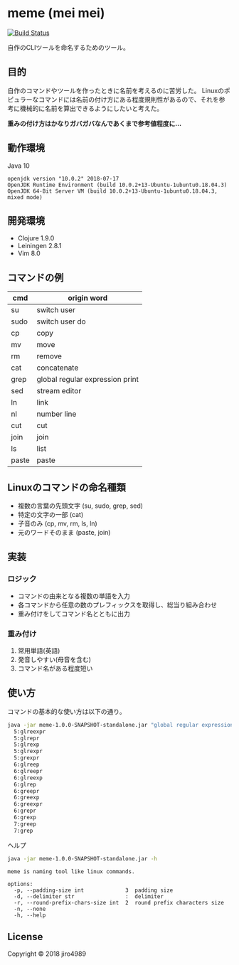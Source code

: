 # meme (mei mei)

[![Build Status](https://travis-ci.org/jiro4989/meme.svg?branch=master)](https://travis-ci.org/jiro4989/meme)

自作のCLIツールを命名するためのツール。

## 目的

自作のコマンドやツールを作ったときに名前を考えるのに苦労した。
Linuxのポピュラーなコマンドには名前の付け方にある程度規則性があるので、それを参
考に機械的に名前を算出できるようにしたいと考えた。

**重みの付け方はかなりガバガバなんであくまで参考値程度に...**

## 動作環境

Java 10

    openjdk version "10.0.2" 2018-07-17
    OpenJDK Runtime Environment (build 10.0.2+13-Ubuntu-1ubuntu0.18.04.3)
    OpenJDK 64-Bit Server VM (build 10.0.2+13-Ubuntu-1ubuntu0.18.04.3, mixed mode)

## 開発環境

- Clojure 1.9.0
- Leiningen 2.8.1
- Vim 8.0

## コマンドの例

| cmd   | origin word                      |
|-------|----------------------------------|
| su    | switch user                      |
| sudo  | switch user do                   |
| cp    | copy                             |
| mv    | move                             |
| rm    | remove                           |
| cat   | concatenate                      |
| grep  | global regular expression print  |
| sed   | stream editor                    |
| ln    | link                             |
| nl    | number line                      |
| cut   | cut                              |
| join  | join                             |
| ls    | list                             |
| paste | paste                            |

## Linuxのコマンドの命名種類

- 複数の言葉の先頭文字 (su, sudo, grep, sed)
- 特定の文字の一部 (cat)
- 子音のみ (cp, mv, rm, ls, ln)
- 元のワードそのまま (paste, join)

## 実装

### ロジック

- コマンドの由来となる複数の単語を入力
- 各コマンドから任意の数のプレフィックスを取得し、総当り組み合わせ
- 重み付けをしてコマンド名とともに出力

### 重み付け

1. 常用単語(英語)
1. 発音しやすい(母音を含む)
1. コマンド名がある程度短い

## 使い方

コマンドの基本的な使い方は以下の通り。

```bash
java -jar meme-1.0.0-SNAPSHOT-standalone.jar "global regular expression print"
  5:glreexpr
  5:glrepr
  5:glrexp
  5:glrexpr
  5:grexpr
  6:glreep
  6:glreepr
  6:glreexp
  6:glrep
  6:greepr
  6:greexp
  6:greexpr
  6:grepr
  6:grexp
  7:greep
  7:grep
```

ヘルプ

```bash
java -jar meme-1.0.0-SNAPSHOT-standalone.jar -h
```

    meme is naming tool like linux commands.

    options:
      -p, --padding-size int             3  padding size
      -d, --delimiter str                :  delimiter
      -r, --round-prefix-chars-size int  2  round prefix characters size
      -n, --none
      -h, --help

## License

Copyright © 2018 jiro4989

